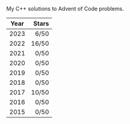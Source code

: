 My C++ solutions to Advent of Code problems.

| Year | Stars|
|------|------:|
| 2023 | 6/50 |
| 2022 | 16/50 |
| 2021 | 0/50 |
| 2020 | 0/50 |
| 2019 | 0/50 |
| 2018 | 0/50 |
| 2017 | 10/50 |
| 2016 | 0/50 |
| 2015 | 0/50 |
